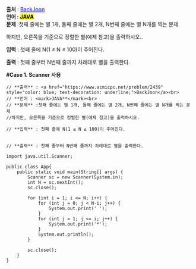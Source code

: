 

**출처** : <a href="https://www.acmicpc.net/problem/2439" style="color: blue; text-decoration: underline;">BackJoon</a><br>
**언어 : <mark>JAVA**</mark><br>
**문제** :첫째 줄에는 별 1개, 둘째 줄에는 별 2개, N번째 줄에는 별 N개를 찍는 문제<br>

하지만, 오른쪽을 기준으로 정렬한 별(예제 참고)을 출력하시오..<br>

**입력** : 첫째 줄에 N(1 ≤ N ≤ 100)이 주어진다.


**출력** : 첫째 줄부터 N번째 줄까지 차례대로 별을 출력한다.


**#Case 1. Scanner 사용**
```
// **출처** : <a href="https://www.acmicpc.net/problem/2439" style="color: blue; text-decoration: underline;">BackJoon</a><br>
// **언어 : <mark>JAVA**</mark><br>
// **문제** :첫째 줄에는 별 1개, 둘째 줄에는 별 2개, N번째 줄에는 별 N개를 찍는 문제
//하지만, 오른쪽을 기준으로 정렬한 별(예제 참고)을 출력하시오.

// **입력** : 첫째 줄에 N(1 ≤ N ≤ 100)이 주어진다.


// **출력** : 첫째 줄부터 N번째 줄까지 차례대로 별을 출력한다.

import java.util.Scanner;

public class App{
	public static void main(String[] args) {
        Scanner sc = new Scanner(System.in);
        int N = sc.nextInt();
        sc.close();

        for (int i = 1; i <= N; i++) {
            for (int j = 0; j < N-i; j++) {
                System.out.print(' ');
            }
            for (int j = 1; j <= i; j++) {
                System.out.print('*');
            }
            System.out.println();
        }

		sc.close();
    }
}
```
